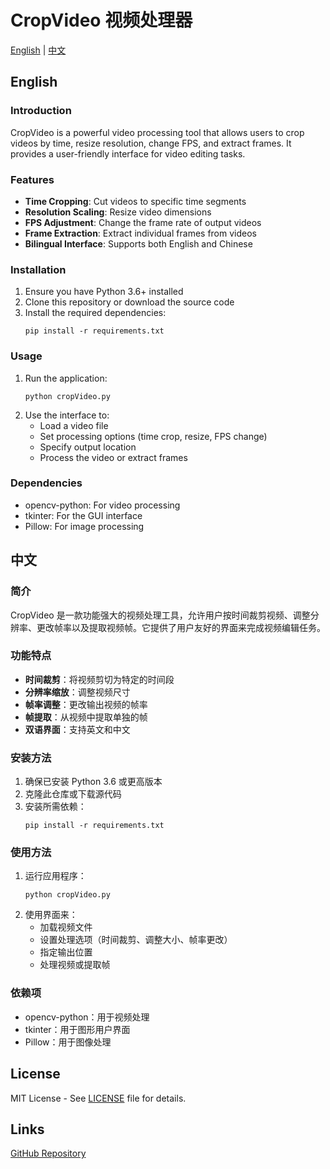 # CropVideo 视频处理器

[English](#english) | [中文](#chinese)

<a name="english"></a>
## English

### Introduction
CropVideo is a powerful video processing tool that allows users to crop videos by time, resize resolution, change FPS, and extract frames. It provides a user-friendly interface for video editing tasks.

### Features
- **Time Cropping**: Cut videos to specific time segments
- **Resolution Scaling**: Resize video dimensions
- **FPS Adjustment**: Change the frame rate of output videos
- **Frame Extraction**: Extract individual frames from videos
- **Bilingual Interface**: Supports both English and Chinese

### Installation
1. Ensure you have Python 3.6+ installed
2. Clone this repository or download the source code
3. Install the required dependencies:
   ```
   pip install -r requirements.txt
   ```

### Usage
1. Run the application:
   ```
   python cropVideo.py
   ```
2. Use the interface to:
   - Load a video file
   - Set processing options (time crop, resize, FPS change)
   - Specify output location
   - Process the video or extract frames

### Dependencies
- opencv-python: For video processing
- tkinter: For the GUI interface
- Pillow: For image processing

<a name="chinese"></a>
## 中文

### 简介
CropVideo 是一款功能强大的视频处理工具，允许用户按时间裁剪视频、调整分辨率、更改帧率以及提取视频帧。它提供了用户友好的界面来完成视频编辑任务。

### 功能特点
- **时间裁剪**：将视频剪切为特定的时间段
- **分辨率缩放**：调整视频尺寸
- **帧率调整**：更改输出视频的帧率
- **帧提取**：从视频中提取单独的帧
- **双语界面**：支持英文和中文

### 安装方法
1. 确保已安装 Python 3.6 或更高版本
2. 克隆此仓库或下载源代码
3. 安装所需依赖：
   ```
   pip install -r requirements.txt
   ```

### 使用方法
1. 运行应用程序：
   ```
   python cropVideo.py
   ```
2. 使用界面来：
   - 加载视频文件
   - 设置处理选项（时间裁剪、调整大小、帧率更改）
   - 指定输出位置
   - 处理视频或提取帧

### 依赖项
- opencv-python：用于视频处理
- tkinter：用于图形用户界面
- Pillow：用于图像处理

## License
MIT License - See [LICENSE](LICENSE) file for details.

## Links
[GitHub Repository](https://github.com/dependon/CropVideo)
